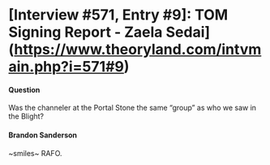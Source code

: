 # [Interview #571, Entry #9]: TOM Signing Report - Zaela Sedai](https://www.theoryland.com/intvmain.php?i=571#9)

#### Question

Was the channeler at the Portal Stone the same “group” as who we saw in the Blight?

#### Brandon Sanderson

~smiles~ RAFO.

